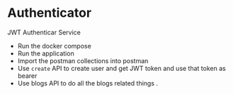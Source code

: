 # Authenticator
JWT Authenticar Service
- Run the docker compose
- Run the application
- Import the postman collections into postman
- Use `create` API to create user and get JWT token and use that token as bearer
- Use blogs API to do all the blogs related things .
